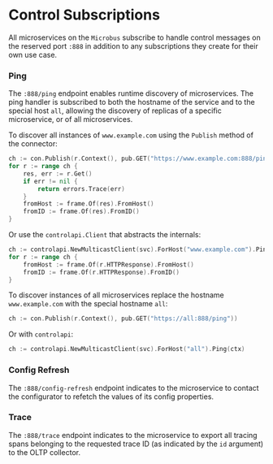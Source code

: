 # Control Subscriptions

All microservices on the `Microbus` subscribe to handle control messages on the reserved port `:888` in addition to any subscriptions they create for their own use case.

### Ping

The `:888/ping` endpoint enables runtime discovery of microservices. The ping handler is subscribed to both the hostname of the service and to the special host `all`, allowing the discovery of replicas of a specific microservice, or of all microservices.

To discover all instances of `www.example.com` using the `Publish` method of the connector:

```go
ch := con.Publish(r.Context(), pub.GET("https://www.example.com:888/ping"))
for r := range ch {
    res, err := r.Get()
    if err != nil {
        return errors.Trace(err)
    }
    fromHost := frame.Of(res).FromHost()
    fromID := frame.Of(res).FromID()
}
```

Or use the `controlapi.Client` that abstracts the internals:

```go
ch := controlapi.NewMulticastClient(svc).ForHost("www.example.com").Ping(ctx)
for r := range ch {
    fromHost := frame.Of(r.HTTPResponse).FromHost()
    fromID := frame.Of(r.HTTPResponse).FromID()
}
```

To discover instances of all microservices replace the hostname `www.example.com` with the special hostname `all`:

```go
ch := con.Publish(r.Context(), pub.GET("https://all:888/ping"))
```

Or with `controlapi`:

```go
ch := controlapi.NewMulticastClient(svc).ForHost("all").Ping(ctx)
```

### Config Refresh

The `:888/config-refresh` endpoint indicates to the microservice to contact the configurator to refetch the values of its config properties.

### Trace

The `:888/trace` endpoint indicates to the microservice to export all tracing spans belonging to the requested trace ID (as indicated by the `id` argument) to the OLTP collector.
